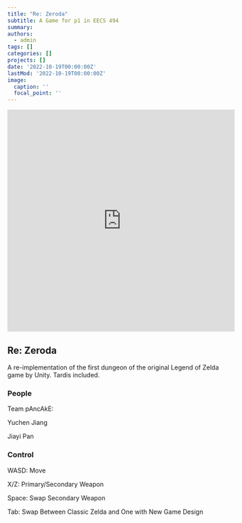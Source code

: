 ```yaml
---
title: "Re: Zeroda"
subtitle: A Game for p1 in EECS 494
summary: 
authors:
  - admin
tags: []
categories: []
projects: []
date: '2022-10-19T00:00:00Z'
lastMod: '2022-10-19T00:00:00Z'
image:
  caption: ''
  focal_point: ''
---
```



<iframe frameborder="0" src="https://itch.io/embed-upload/6568970?color=333333" allowfullscreen="" width="512" height="500"><a href="https://jiayi-pan.itch.io/zeroda">Play Zeroda on itch.io</a></iframe>

## Re: Zeroda

A re-implementation of the first dungeon of the original Legend of Zelda game by Unity. Tardis included.

### People

Team pAncAkE:

Yuchen Jiang

Jiayi Pan

### Control

WASD: Move

X/Z: Primary/Secondary Weapon

Space: Swap Secondary Weapon

Tab: Swap Between Classic Zelda and One with New Game Design